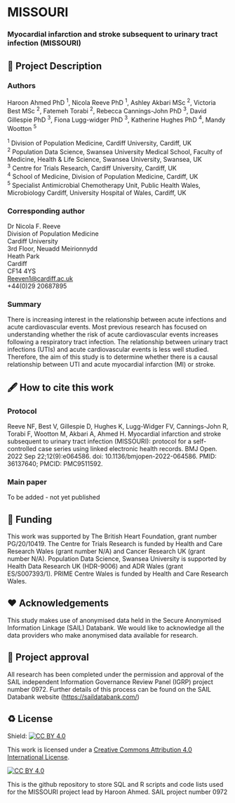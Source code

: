 # MISSOURI
### Myocardial infarction and stroke subsequent to urinary tract infection (MISSOURI)

## 📝 Project Description

### Authors  
  
Haroon Ahmed PhD <sup>1</sup>, Nicola Reeve PhD <sup>1</sup>, Ashley Akbari MSc <sup>2</sup>, Victoria Best MSc <sup>2</sup>, Fatemeh Torabi <sup>2</sup>, Rebecca Cannings-John PhD <sup>3</sup>, David Gillespie PhD <sup>3</sup>, Fiona Lugg-widger PhD <sup>3</sup>, Katherine Hughes PhD <sup>4</sup>,  Mandy Wootton <sup>5</sup>  
  
<sup>1</sup> Division of Population Medicine, Cardiff University, Cardiff, UK <br>
<sup>2</sup> Population Data Science, Swansea University Medical School, Faculty of Medicine, Health & Life Science, Swansea University, Swansea, UK <br>
<sup>3</sup> Centre for Trials Research, Cardiff University, Cardiff, UK <br>
<sup>4</sup> School of Medicine, Division of Population Medicine, Cardiff, UK <br>
<sup>5</sup> Specialist Antimicrobial Chemotherapy Unit, Public Health Wales, Microbiology Cardiff, University Hospital of Wales, Cardiff, UK
  
### Corresponding author  
Dr Nicola F. Reeve  
Division of Population Medicine  
Cardiff University  
3rd Floor, Neuadd Meirionnydd  
Heath Park  
Cardiff  
CF14 4YS  
Reeven1@cardiff.ac.uk  
+44(0)29 20687895  

### Summary  
  
There is increasing interest in the relationship between acute infections and acute cardiovascular events. Most previous research has focused on understanding whether the risk of acute cardiovascular events increases following a respiratory tract infection. The relationship between urinary tract infections (UTIs) and acute cardiovascular events is less well studied. Therefore, the aim of this study is to determine whether there is a causal relationship between UTI and acute myocardial infarction (MI) or stroke.

## 🖋 How to cite this work

### Protocol  
Reeve NF, Best V, Gillespie D, Hughes K, Lugg-Widger FV, Cannings-John R, Torabi F, Wootton M, Akbari A, Ahmed H. Myocardial infarction and stroke subsequent to urinary tract infection (MISSOURI): protocol for a self-controlled case series using linked electronic health records. BMJ Open. 2022 Sep 22;12(9):e064586. doi: 10.1136/bmjopen-2022-064586. PMID: 36137640; PMCID: PMC9511592.

### Main paper  
To be added - not yet published

## 📃 Funding

This work was supported by The British Heart Foundation, grant number PG/20/10419. The Centre for Trials Research is funded by Health and Care Research Wales (grant number N/A) and Cancer Research UK (grant number N/A). Population Data Science, Swansea University is supported by Health Data Research UK (HDR-9006) and ADR Wales (grant ES/S007393/1). PRIME Centre Wales is funded by Health and Care Research Wales.  

## ❤ Acknowledgements

This study makes use of anonymised data held in the Secure Anonymised Information Linkage (SAIL) Databank. We would like to acknowledge all the data providers who make anonymised data available for research.  

## 🤝 Project approval

All research has been completed under the permission and approval of the SAIL independent Information Governance Review Panel (IGRP) project number 0972. Further details of this process can be found on the SAIL Databank website (https://saildatabank.com/)

## ♻️ License

Shield: [![CC BY 4.0][cc-by-shield]][cc-by]

This work is licensed under a
[Creative Commons Attribution 4.0 International License][cc-by].

[![CC BY 4.0][cc-by-image]][cc-by]

[cc-by]: http://creativecommons.org/licenses/by/4.0/
[cc-by-image]: https://i.creativecommons.org/l/by/4.0/88x31.png
[cc-by-shield]: https://img.shields.io/badge/License-CC%20BY%204.0-lightgrey.svg

This is the github repository to store SQL and R scripts and code lists used for the MISSOURI project lead by Haroon Ahmed.
SAIL project number 0972
